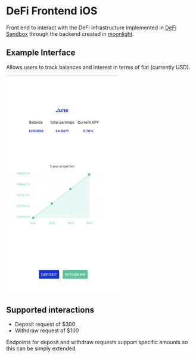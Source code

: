 # DeFi Frontend iOS

Front end to interact with the DeFi infrastructure implemented in [DeFi Sandbox](https://github.com/s1ddhi/DeFiSandbox) through the backend created in [moonlight](https://github.com/s1ddhi/moonlight).

## Example Interface

Allows users to track balances and interest in terms of fiat (currently USD).

<img src="media/example_interface.png" alt="example interface" width="300"/>

## Supported interactions

- Deposit request of $300
- Withdraw request of $100

Endpoints for deposit and withdraw requests support specific amounts so this can be simply extended.